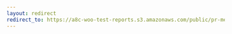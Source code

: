 ```yaml
---
layout: redirect
redirect_to: https://a8c-woo-test-reports.s3.amazonaws.com/public/pr-merge/37050/api/index.html
---
```

